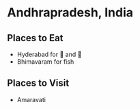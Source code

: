 # Andhrapradesh, India

## Places to Eat
- Hyderabad for :beers: and :taco:
- Bhimavaram for fish

## Places to Visit
- Amaravati